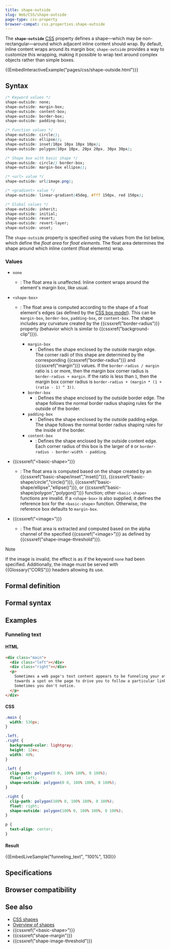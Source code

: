 ```yaml
---
title: shape-outside
slug: Web/CSS/shape-outside
page-type: css-property
browser-compat: css.properties.shape-outside
---
```




The **`shape-outside`** [CSS](/Web/CSS) property defines a shape—which may be non-rectangular—around which adjacent inline content should wrap. By default, inline content wraps around its margin box; `shape-outside` provides a way to customize this wrapping, making it possible to wrap text around complex objects rather than simple boxes.

{{EmbedInteractiveExample("pages/css/shape-outside.html")}}

## Syntax

```css
/* Keyword values */
shape-outside: none;
shape-outside: margin-box;
shape-outside: content-box;
shape-outside: border-box;
shape-outside: padding-box;

/* Function values */
shape-outside: circle();
shape-outside: ellipse();
shape-outside: inset(10px 10px 10px 10px);
shape-outside: polygon(10px 10px, 20px 20px, 30px 30px);

/* Shape box with basic shape */
shape-outside: circle() border-box;
shape-outside: margin-box ellipse();

/* <url> value */
shape-outside: url(image.png);

/* <gradient> value */
shape-outside: linear-gradient(45deg, #fff 150px, red 150px);

/* Global values */
shape-outside: inherit;
shape-outside: initial;
shape-outside: revert;
shape-outside: revert-layer;
shape-outside: unset;
```

The `shape-outside` property is specified using the values from the list below, which define the _float area_ for _float elements_. The float area determines the shape around which inline content (float elements) wrap.

### Values

- `none`
  - : The float area is unaffected. Inline content wraps around the element's margin box, like usual.
- `<shape-box>`

  - : The float area is computed according to the shape of a float element's edges (as defined by the [CSS box model](/Web/CSS/CSS_box_model/Introduction_to_the_CSS_box_model)). This can be `margin-box`, `border-box`, `padding-box`, or `content-box`. The shape includes any curvature created by the {{cssxref("border-radius")}} property (behavior which is similar to {{cssxref("background-clip")}}).

    - `margin-box`
      - : Defines the shape enclosed by the outside margin edge. The corner radii of this shape are determined by the corresponding {{cssxref("border-radius")}} and {{cssxref("margin")}} values. If the `border-radius / margin` ratio is `1` or more, then the margin box corner radius is `border-radius + margin`. If the ratio is less than `1`, then the margin box corner radius is `border-radius + (margin * (1 + (ratio - 1) ^ 3))`.
    - `border-box`
      - : Defines the shape enclosed by the outside border edge. The shape follows the normal border radius shaping rules for the outside of the border.
    - `padding-box`
      - : Defines the shape enclosed by the outside padding edge. The shape follows the normal border radius shaping rules for the inside of the border.
    - `content-box`
      - : Defines the shape enclosed by the outside content edge. Each corner radius of this box is the larger of `0` or `border-radius - border-width - padding`.

- {{cssxref("&lt;basic-shape&gt;")}}
  - : The float area is computed based on the shape created by an {{cssxref("basic-shape/inset","inset()")}}, {{cssxref("basic-shape/circle","circle()")}}, {{cssxref("basic-shape/ellipse","ellipse()")}}, or {{cssxref("basic-shape/polygon","polygon()")}} function; other `<basic-shape>` functions are invalid. If a `<shape-box>` is also supplied, it defines the reference box for the `<basic-shape>` function. Otherwise, the reference box defaults to `margin-box`.
- {{cssxref("&lt;image&gt;")}}
  - : The float area is extracted and computed based on the alpha channel of the specified {{cssxref("&lt;image&gt;")}} as defined by {{cssxref("shape-image-threshold")}}.

> [!NOTE]
> If the image is invalid, the effect is as if the keyword `none` had been specified. Additionally, the image must be served with {{Glossary("CORS")}} headers allowing its use.

## Formal definition



## Formal syntax



## Examples

### Funneling text

#### HTML

```html
<div class="main">
  <div class="left"></div>
  <div class="right"></div>
  <p>
    Sometimes a web page's text content appears to be funneling your attention
    towards a spot on the page to drive you to follow a particular link.
    Sometimes you don't notice.
  </p>
</div>
```

#### CSS

```css
.main {
  width: 530px;
}

.left,
.right {
  background-color: lightgray;
  height: 12ex;
  width: 40%;
}

.left {
  clip-path: polygon(0 0, 100% 100%, 0 100%);
  float: left;
  shape-outside: polygon(0 0, 100% 100%, 0 100%);
}

.right {
  clip-path: polygon(100% 0, 100% 100%, 0 100%);
  float: right;
  shape-outside: polygon(100% 0, 100% 100%, 0 100%);
}

p {
  text-align: center;
}
```

#### Result

{{EmbedLiveSample("funneling_text", "100%", 130)}}

## Specifications



## Browser compatibility



## See also

- [CSS shapes](/Web/CSS/CSS_shapes)
- [Overview of shapes](/Web/CSS/CSS_shapes/Overview_of_shapes)
- {{cssxref("&lt;basic-shape&gt;")}}
- {{cssxref("shape-margin")}}
- {{cssxref("shape-image-threshold")}}
